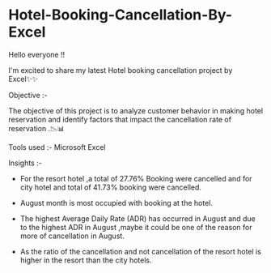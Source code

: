 # Hotel-Booking-Cancellation-By-Excel

Hello everyone !!

I'm excited to share my latest Hotel booking cancellation project by Excel✨✨

Objective :-

The objective of this project is to analyze customer behavior in making hotel reservation and identify factors that impact the cancellation rate of reservation .📉📊

Tools used :- Microsoft Excel

Insights :-

- For the resort hotel ,a total of 27.76% Booking were cancelled and for city hotel and total of 41.73% booking were cancelled.

- August month is most occupied with booking at the hotel.

- The highest Average Daily Rate (ADR) has occurred in August and due to the highest ADR in August ,maybe it could be one of the reason for more of cancellation in August.

- As the ratio of the cancellation and not cancellation of the resort hotel is higher in the resort than the city hotels.
